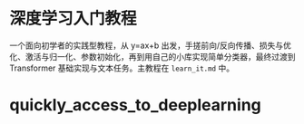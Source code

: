 # 深度学习入门教程

一个面向初学者的实践型教程，从 y=ax+b 出发，手搓前向/反向传播、损失与优化、激活与归一化、参数初始化，再到用自己的小库实现简单分类器，最终过渡到 Transformer 基础实现与文本任务。主教程在 `learn_it.md` 中。

# quickly_access_to_deeplearning
